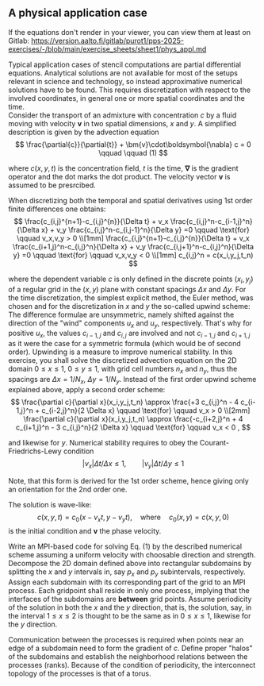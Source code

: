 ## A physical application case
If the equations don't render in your viewer, you can view them at
least on Gitlab: https://version.aalto.fi/gitlab/purot1/pps-2025-exercises/-/blob/main/exercise_sheets/sheet1/phys_appl.md

Typical application cases of stencil computations are
partial differential equations. Analytical solutions are not available for most of the setups relevant in science and technology, so instead approximative numerical solutions have to be found. This requires discretization with respect to the involved coordinates, in general one or more spatial coordinates and the time.  
Consider the transport of an admixture with concentration $c$ by a fluid moving with velocity $\bm{v}$ in two spatial dimensions, $x$ and $y$. A simplified description is given by the advection equation 
$$
   \frac{\partial{c}}{\partial{t}} + \bm{v}\cdot\boldsymbol{\nabla} c = 0 \qquad \qquad (1)
$$
<!---
<img src="baseq.png" width="140" height="50">
-->
where $c(x, y, t)$ is the concentration field, $t$ is the time, $\boldsymbol\nabla$ is the gradient operator and the dot marks the dot product.  The velocity vector $\bm{v}$ is assumed to be presrcibed.

When discretizing both the temporal and spatial derivatives using 1st order finite differences one obtains:
$$
   \frac{c_{i,j}^{n+1}-c_{i,j}^{n}}{\Delta t} + v_x \frac{c_{i,j}^n-c_{i-1,j}^n}{\Delta x} + v_y \frac{c_{i,j}^n-c_{i,j-1}^n}{\Delta y} =0  \qquad \text{for} \qquad v_x,v_y > 0 \\[1mm]
   \frac{c_{i,j}^{n+1}-c_{i,j}^{n}}{\Delta t} + v_x \frac{c_{i+1,j}^n-c_{i,j}^n}{\Delta x} + v_y \frac{c_{i,j+1}^n-c_{i,j}^n}{\Delta y} =0  \qquad \text{for} \qquad v_x,v_y < 0 \\[1mm]
          c_{i,j}^n  = c(x_i,y_j,t_n)
$$
<!---
<img src="upw1st.png" width="370" height="130">
-->
where the dependent variable $c$ is only defined in the discrete points $(x_i,y_j)$ of a regular grid in the $(x,y)$ plane with constant spacings $\Delta x$ and $\Delta y$.
For the time discretization, the simplest explicit method, the Euler method, was chosen and for the discretization in $x$ and $y$ the so-called upwind scheme: The difference formulae are unsymmetric, namely shifted against the direction of the "wind" components $u_x$ and $u_y$, respectively. That's why for positive $u_x$, the values  $c_{i-1,j}$  and  $c_{i,j}$  are involved and not  $c_{i-1,j}$  and $c_{i+1,j}$  as it were the case for a symmetric formula (which would be of second order). Upwinding is a measure to improve numerical stability. 
In this exercise, you shall solve the discretized advection equation on the 2D domain $0\le x \le 1$, $0\le y \le 1$, with grid
cell numbers $n_x$ and $n_y$, thus the spacings are $\Delta x = 1/N_x$, $\Delta y = 1/N_y$. Instead of the first order upwind scheme explained above, apply a second order scheme:
$$
   \frac{\partial c}{\partial x}(x_i,y_j,t_n) \approx  \frac{+3 c_{i,j}^n - 4 c_{i-1,j}^n + c_{i-2,j}^n}{2 \Delta x}   \qquad \text{for} \qquad v_x > 0 \\[2mm]
   \frac{\partial c}{\partial x}(x_i,y_j,t_n) \approx  \frac{-c_{i+2,j}^n + 4 c_{i+1,j}^n - 3 c_{i,j}^n}{2 \Delta x}   \qquad \text{for} \qquad v_x < 0 ,
$$
<!---
<img src="upw2nd.png" width="340" height="130">
-->
and likewise for $y$. Numerical stability requires to obey the Courant-Friedrichs-Lewy condition
$$
   |v_x| \Delta t / \Delta x \le 1, \qquad |v_y| \Delta t / \Delta y \le 1
$$
<!---
<img src="cfl.png" width="240" height="70">.
-->
Note, that this form is derived for the 1st order scheme, hence giving only an orientation for the 2nd order one.

The solution is wave-like:
$$
    c(x,y,t)  = c_0(x - v_x t,y - v_y t), \quad \text{where} \quad c_0(x,y) = c(x,y,0)
$$
is the initial condition and $\bm{v}$ the phase velocity.

Write an MPI-based code for solving Eq. (1) by the described numerical scheme assuming a uniform velocity with choosable direction and strength. 
Decompose the 2D domain defined above into rectangular subdomains by splitting the $x$ and $y$ intervals in, say  $p_x$ and $p_y$ subintervals, respectively. Assign each subdomain with its corresponding part of the grid to an MPI process.
Each gridpoint shall reside in only one process, implying that the interfaces of the subdomains are **between** grid points.
Assume periodicity of the solution in both the $x$ and the $y$ direction, that is, the solution, say, in the interval $1\le x \le 2$ is thought to be the same as in $0\le x \le 1$, likewise for the $y$ direction.

Communication between the processes is required when points near an edge of a subdomain need to form the gradient of $c$. Define proper "halos" of the subdomains and establish the neighborhood relations between the processes (ranks).
Because of the condition of periodicity, the interconnect topology of the processes is that of a torus.

